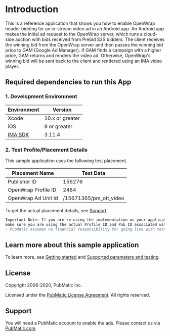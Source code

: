 # Introduction
This is a reference application that shows you how to enable OpenWrap header bidding for an in-stream video ad in an Android app. An Android app makes the initial ad request to the OpenWrap server, which runs a cloud-side auction with bids received from Prebid S2S bidders. The client receives the winning bid from the OpenWrap server and then passes the winning bid price to GAM (Google Ad Manager). If GAM finds a campaign with a higher price, GAM returns and renders the video ad. Otherwise, OpenWrap's winning bid will be sent back to the client and rendered using an IMA video player.


## Required dependencies to run this App
### 1. Development Environment
| Environment | Version |
| ------- | ------ |
| Xcode | 10.x or greater |
| iOS | 9 or greater |
| [IMA SDK](https://developers.google.com/interactive-media-ads/docs/sdks/ios/client-side/) | 3.11.4 |


### 2. Test Profile/Placement Details
This sample application uses the following test placement.

|Placement Name|Test Data|
|--------------|---------|
| Publisher ID | 156276 |
| OpenWrap Profile ID | 2484 |
| OpenWrap Ad Unit Id | /15671365/pm_ott_video |

To get the actual placement details, see [Support](https://github.com/PubMatic/ios-openwrap-ima-sample/blob/master/README.md#support).

```diff
Important Note: If you are re-using the implementation on your application, 
make sure you are using the actual Profile ID and Pub ID associated with your account.
- PubMatic assumes no financial responsibility for going live with test placements.
```

## Learn more about this sample application
To learn more, see [Getting started](../Getting-Started) and [Supported parameters and testing](https://github.com/PubMatic/ios-openwrap-ima-sample/blob/Supported-Parameters-and-Testing).


## License
Copyright 2006-2020, PubMatic Inc.

Licensed under the [PubMatic License Agreement](https://github.com/PubMatic/ios-openwrap-ima-sample/blob/master/LICENSE). All rights reserved.

## Support
You will need a PubMatic account to enable the ads. Please contact us via [PubMatic.com](https://pubmatic.com/).
